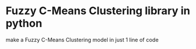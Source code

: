 # Fuzzy C-Means Clustering library in python 

make a Fuzzy C-Means Clustering model in just 1 line of code 